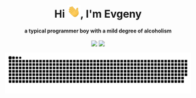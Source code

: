<div align="center">
<h1 align="center">Hi <img width="35" src="https://github.com/1999AZZAR/1999AZZAR/blob/main/resources/img/waving.gif">, I'm Evgeny</h1>
<h4 align="center">a typical programmer boy with a mild degree of alcoholism</h4>
</div>
<p align = "center">
  <img src = "https://github-readme-stats.vercel.app/api?username=evgen1067&show_icons=true&include_all_commits=true&line_height=40&count_private=true&theme=radical&hide_border=true">
  <img src = "https://github-readme-stats.vercel.app/api/top-langs/?username=evgen1067&theme=radical&hide_border=true">
</p>
<div align="center">
  <img  src="https://github.com/1999AZZAR/1999AZZAR/blob/main/resources/img/grid-snake.svg"
       alt="snake" />
</div>

